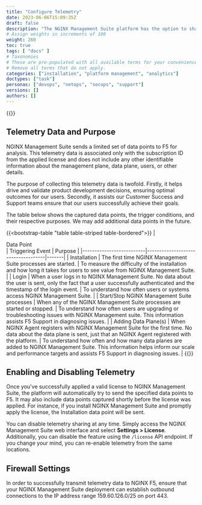 ```yaml
---
title: "Configure Telemetry"
date: 2023-06-06T15:09:35Z
draft: false
description: "The NGINX Management Suite platform has the option to share telemetry data with F5 NGINX. This data provides valuable insights into software usage and adoption, which F5 NGINX uses to inform product development and support our customers worldwide in maximizing their success with the platform.  In this document, you will find an overview of the transmitted data, instructions for enabling or disabling the feature, and instructions for configuring firewalls."
# Assign weights in increments of 100
weight: 260
toc: true
tags: [ "docs" ]
# Taxonomies
# These are pre-populated with all available terms for your convenience.
# Remove all terms that do not apply.
categories: ["installation", "platform management", "analytics"]
doctypes: ["task"]
personas: ["devops", "netops", "secops", "support"]
versions: []
authors: []
---
```


{{<custom-styles>}}

## Telemetry Data and Purpose

NGINX Management Suite sends a limited set of data points to F5 for analysis. This telemetry data is associated only with the subscription ID from the applied license and does not include any other identifiable information about the management plane, data plane, users, or other details.

The purpose of collecting this telemetry data is twofold. Firstly, it helps drive and validate product development decisions, ensuring optimal outcomes for our users. Secondly, it assists our Customer Success and Support teams ensure that our users successfully achieve their goals.

The table below shows the captured data points, the trigger conditions, and their respective purposes. We may add additional data points in the future.

{{<bootstrap-table "table table-striped table-bordered">}}
| <div style="width:250px">Data Point</div>            | Triggering Event                            | Purpose |
|--------------------------|------------------------------------|-------|
| Installation | The first time NGINX Management Suite processes are started. | To measure the difficulty of the installation and how long it takes for users to see value from NGINX Management Suite. |
| Login | When a user logs in to NGINX Management Suite. No data about the user is sent, only the fact that a user successfully authenticated and the timestamp of the login event. | To understand how often users or systems access NGINX Management Suite. |
| Start/Stop NGINX Management Suite processes | When any of the NGINX Management Suite processes are started or stopped. | To understand how often users are upgrading or troubleshooting issues with NGINX Management suite. This information assists F5 Support in diagnosing issues. |
| Adding Data Plane(s)      | When NGINX Agent registers with NGINX Management Suite for the first time. No data about the data plane is sent, just that an NGINX Agent registered with the platform. | To understand how often and how many data planes are added to NGINX Management Suite. This information helps inform our scale and performance targets and assists F5 Support in diagnosing issues. |
{{</bootstrap-table>}}

## Enabling and Disabling Telemetry

Once you've successfully applied a valid license to NGINX Management Suite, the platform will automatically try to send the specified data points to F5. It may also include data points captured shortly before the license was applied. For instance, if you install NGINX Management Suite and promptly apply the license, the Installation data point will be sent.

You can disable telemetry sharing at any time. Simply access the NGINX Management Suite web interface and select **Settings > License**. Additionally, you can disable the feature using the `/license` API endpoint. If you change your mind, you can re-enable telemetry from the same locations.

## Firewall Settings

In order to successfully transmit telemetry data to NGINX F5, ensure that your NGINX Management Suite deployment can establish outbound connections to the IP address range 159.60.126.0/25 on port 443.
